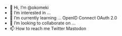 - 👋 Hi, I’m @okomeki
- 👀 I’m interested in ...
- 🌱 I’m currently learning ... OpenID Connect OAuth 2.0
- 💞️ I’m looking to collaborate on ...
- 📫 How to reach me Twitter Mastodon

<!---
okomeki/okomeki is a ✨ special ✨ repository because its `README.md` (this file) appears on your GitHub profile.
You can click the Preview link to take a look at your changes.
--->
